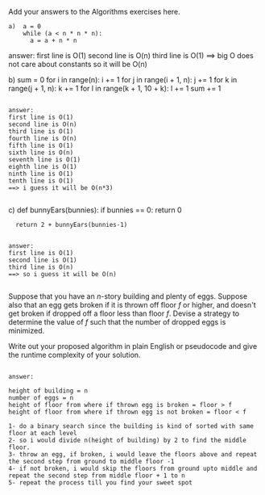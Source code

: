 Add your answers to the Algorithms exercises here.

```
a)  a = 0
    while (a < n * n * n):
      a = a + n * n
```

answer:
first line is O(1)
second line is O(n)
third line is O(1)
==> big O does not care about constants so it will be O(n)

b) sum = 0
for i in range(n):
i += 1
for j in range(i + 1, n):
j += 1
for k in range(j + 1, n):
k += 1
for l in range(k + 1, 10 + k):
l += 1
sum += 1

```

answer:
first line is O(1)
second line is O(n)
third line is O(1)
fourth line is O(n)
fifth line is O(1)
sixth line is O(n)
seventh line is O(1)
eighth line is O(1)
ninth line is O(1)
tenth line is O(1)
==> i guess it will be O(n*3)


```

c) def bunnyEars(bunnies):
if bunnies == 0:
return 0

      return 2 + bunnyEars(bunnies-1)

```

answer:
first line is O(1)
second line is O(1)
third line is O(n)
==> so i guess it will be O(n)


```

Suppose that you have an _n_-story building and plenty of eggs. Suppose also that an egg gets broken if it is thrown off floor _f_ or higher, and doesn't get broken if dropped off a floor less than floor _f_. Devise a strategy to determine the value of _f_ such that the number of dropped eggs is minimized.

Write out your proposed algorithm in plain English or pseudocode and give the runtime complexity of your solution.

```

answer:

height of building = n
number of eggs = n
height of floor from where if thrown egg is broken = floor > f
height of floor from where if thrown egg is not broken = floor < f

1- do a binary search since the building is kind of sorted with same floor at each level
2- so i would divide n(height of building) by 2 to find the middle floor.
3- throw an egg, if broken, i would leave the floors above and repeat the second step from ground to middle floor -1
4- if not broken, i would skip the floors from ground upto middle and repeat the second step from middle floor + 1 to n
5- repeat the process till you find your sweet spot
```
